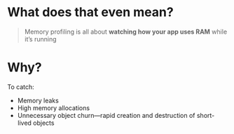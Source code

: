 # What does that even mean?
>Memory profiling is all about **watching how your app uses RAM** while it’s running

# Why?
To catch:
- Memory leaks
- High memory allocations
- Unnecessary object churn—rapid creation and destruction of short-lived objects

